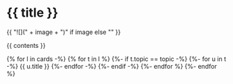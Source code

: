 # {{ title }}

{{ "![](" + image + ")" if image else "" }}

{{ contents }}

{% for l in cards -%}
{% for t in l %}
    {%- if t.topic == topic -%}
        {%- for u in t -%}
            {{ u.title }}
        {%- endfor -%}
    {%- endif -%}
{%- endfor %}
{%- endfor %}
